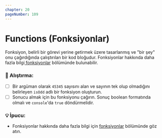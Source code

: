 ```yaml
---
chapter: 20
pageNumber: 109
---
```


# Functions (Fonksiyonlar)

Fonksiyon, belirli bir görevi yerine getirmek üzere tasarlanmış ve "bir şey" onu çağırdığında çalıştırılan bir kod bloğudur. Fonksiyonlar hakkında daha fazla bilgi[ fonksiyonlar](../functions/) bölümünde bulunabilir.

### 📝 Alıştırma:

- [ ] Bir argüman olarak `45345` sayısını alan ve sayının tek olup olmadığını belirleyen `isOdd` adlı bir fonksiyon oluşturun.
- [ ] Sonucu almak için bu fonksiyonu çağırın. Sonuç boolean formatında olmalı ve `console`'da `true` döndürmelidir.&#x20;

### 💡 İpucu:

- Fonksiyonlar hakkında daha fazla bilgi için [fonksiyonlar](../functions/) bölümünde göz atın.
